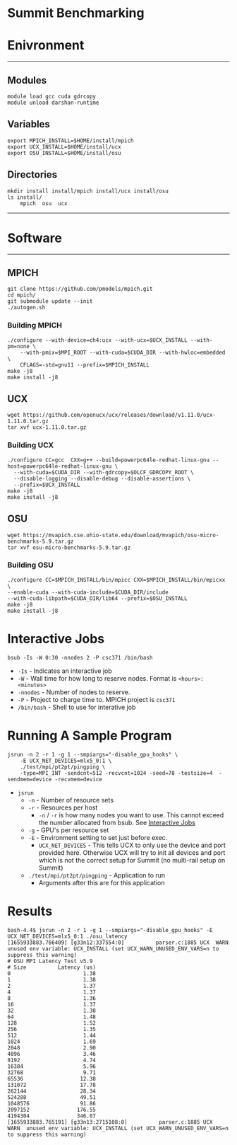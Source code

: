 # Summit Benchmarking

# Enivronment
---
## Modules

```
module load gcc cuda gdrcopy
module unload darshan-runtime
```

## Variables

```
export MPICH_INSTALL=$HOME/install/mpich
export UCX_INSTALL=$HOME/install/ucx
export OSU_INSTALL=$HOME/install/osu
```

## Directories

```
mkdir install install/mpich install/ucx install/osu
ls install/
	mpich  osu  ucx
```

---
# Software 
---
## MPICH

```
git clone https://github.com/pmodels/mpich.git
cd mpich/
git submodule update --init
./autogen.sh
```

### Building MPICH

```
./configure --with-device=ch4:ucx --with-ucx=$UCX_INSTALL --with-pm=none \
	--with-pmix=$MPI_ROOT --with-cuda=$CUDA_DIR --with-hwloc=embedded \
	CFLAGS=-std=gnu11 --prefix=$MPICH_INSTALL
make -j8
make install -j8
```

## UCX

```
wget https://github.com/openucx/ucx/releases/download/v1.11.0/ucx-1.11.0.tar.gz
tar xvf ucx-1.11.0.tar.gz
```

### Building UCX

```
./configure CC=gcc  CXX=g++ --build=powerpc64le-redhat-linux-gnu --host=powerpc64le-redhat-linux-gnu \
  --with-cuda=$CUDA_DIR --with-gdrcopy=$OLCF_GDRCOPY_ROOT \
  --disable-logging --disable-debug --disable-assertions \
  --prefix=$UCX_INSTALL
make -j8
make install -j8
```

## OSU

```
wget https://mvapich.cse.ohio-state.edu/download/mvapich/osu-micro-benchmarks-5.9.tar.gz
tar xvf osu-micro-benchmarks-5.9.tar.gz
```

### Building OSU

```
./configure CC=$MPICH_INSTALL/bin/mpicc CXX=$MPICH_INSTALL/bin/mpicxx \
--enable-cuda --with-cuda-include=$CUDA_DIR/include 
--with-cuda-libpath=$CUDA_DIR/lib64 --prefix=$OSU_INSTALL
make -j8
make install -j8
```

# Interactive Jobs
```
bsub -Is -W 0:30 -nnodes 2 -P csc371 /bin/bash
```

- `-Is` - Indicates an interactive job
- `-W` - Wall time for how long to reserve nodes. Format is `<hours>:<minutes>`
- `-nnodes` - Number of nodes to reserve.
- `-P` - Project to charge time to. MPICH project is `csc371`
- `/bin/bash` - Shell to use for interative job

# Running A Sample Program
```
jsrun -n 2 -r 1 -g 1 --smpiargs="-disable_gpu_hooks" \
    -E UCX_NET_DEVICES=mlx5_0:1 \
    ./test/mpi/pt2pt/pingping \
    -type=MPI_INT -sendcnt=512 -recvcnt=1024 -seed=78 -testsize=4  -sendmem=device -recvmem=device
```

- `jsrun`
	- `-n` - Number of resource sets
	- `-r` - Resources per host
		-  `-n` / `-r` is how many nodes you want to use. This cannot exceed the number allocated from bsub. See [Interactive Jobs](#interactive-jobs)
	-  `-g` - GPU's per resource set
	-  `-E` - Environment setting to set just before exec.
		-  `UCX_NET_DEVICES` - This tells UCX to only use the device and port provided here. Otherwise UCX will try to init all devices and port which is not the correct setup for Summit (no multi-rail setup on Summit)
	- `./test/mpi/pt2pt/pingping` - Application to run
		- Arguments after this are for this application

# Results
```
bash-4.4$ jsrun -n 2 -r 1 -g 1 --smpiargs="-disable_gpu_hooks" -E UCX_NET_DEVICES=mlx5_0:1 ./osu_latency    
[1655933883.766409] [g33n12:337554:0]          parser.c:1885 UCX  WARN  unused env variable: UCX_INSTALL (set UCX_WARN_UNUSED_ENV_VARS=n to suppress this warning)
# OSU MPI Latency Test v5.9
# Size          Latency (us)
0                       1.38
1                       1.38
2                       1.37
4                       1.37
8                       1.36
16                      1.37
32                      1.38
64                      1.48
128                     1.52
256                     1.35
512                     1.44
1024                    1.69
2048                    2.90
4096                    3.46
8192                    4.74
16384                   5.96
32768                   9.71
65536                  12.38
131072                 17.78
262144                 28.34
524288                 49.51
1048576                91.86
2097152               176.55
4194304               346.07
[1655933883.765191] [g33n13:2715108:0]          parser.c:1885 UCX  WARN  unused env variable: UCX_INSTALL (set UCX_WARN_UNUSED_ENV_VARS=n to suppress this warning)

```
